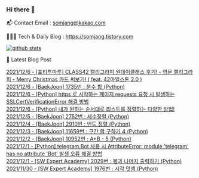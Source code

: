 ### Hi there 👋

📬  Contact Email : somjang@kakao.com

👨🏻‍💻  Tech & Daily Blog : https://somjang.tistory.com

[![github stats](https://github-readme-stats.vercel.app/api?username=SOMJANG&show_icons=true&hide_border=False)](https://somjang.tistory.com)

🤩 Latest Blog Post

[2021/12/6 - [포티투마루] CLASS42 캘리그라피 원데이클래스 후기! - 영문 캘리그라피 - Merry Christmas 카드 써보기! ( feat. 42마일스톤 2.0 )](https://somjang.tistory.com/entry/%ED%8F%AC%ED%8B%B0%ED%88%AC%EB%A7%88%EB%A3%A8-CLASS42-%EC%BA%98%EB%A6%AC%EA%B7%B8%EB%9D%BC%ED%94%BC-%EC%9B%90%EB%8D%B0%EC%9D%B4%ED%81%B4%EB%9E%98%EC%8A%A4-%ED%9B%84%EA%B8%B0-%EC%98%81%EB%AC%B8-%EC%BA%98%EB%A6%AC%EA%B7%B8%EB%9D%BC%ED%94%BC-Merry-Christmas-%EC%B9%B4%EB%93%9C-%EC%8D%A8%EB%B3%B4%EA%B8%B0-feat-42%EB%A7%88%EC%9D%BC%EC%8A%A4%ED%86%A4-20) <br>
[2021/12/6 - [BaekJoon] 1735번 : 분수 합 (Python)](https://somjang.tistory.com/entry/BaekJoon-1735%EB%B2%88-%EB%B6%84%EC%88%98-%ED%95%A9-Python) <br>
[2021/12/6 - [Python] https 로 시작하는 페이지 requests 요청 시 발생하는 SSLCertVerificationError 해결 방법](https://somjang.tistory.com/entry/Python-https-%EB%A1%9C-%EC%8B%9C%EC%9E%91%ED%95%98%EB%8A%94-%ED%8E%98%EC%9D%B4%EC%A7%80-requests-%EC%9A%94%EC%B2%AD-%EC%8B%9C-%EB%B0%9C%EC%83%9D%ED%95%98%EB%8A%94-SSLCertVerificationError-%ED%95%B4%EA%B2%B0-%EB%B0%A9%EB%B2%95) <br>
[2021/12/6 - [Python] 내가 원하는 순서대로 리스트를 정렬하는 다양한 방법!](https://somjang.tistory.com/entry/Python-%EB%82%B4%EA%B0%80-%EC%9B%90%ED%95%98%EB%8A%94-%EC%88%9C%EC%84%9C%EB%8C%80%EB%A1%9C-%EB%A6%AC%EC%8A%A4%ED%8A%B8%EB%A5%BC-%EC%A0%95%EB%A0%AC%ED%95%98%EB%8A%94-%EB%8B%A4%EC%96%91%ED%95%9C-%EB%B0%A9%EB%B2%95) <br>
[2021/12/5 - [BaekJoon] 2752번 : 세수정렬 (Python)](https://somjang.tistory.com/entry/BaekJoon-2752%EB%B2%88-%EC%84%B8%EC%88%98%EC%A0%95%EB%A0%AC-Python) <br>
[2021/12/4 - [BaekJoon] 2910번 : 빈도 정렬 (Python)](https://somjang.tistory.com/entry/BaekJoon-2910%EB%B2%88-%EB%B9%88%EB%8F%84-%EC%A0%95%EB%A0%AC-Python) <br>
[2021/12/3 - [BaekJoon] 11659번 : 구간 합 구하기 4 (Python)](https://somjang.tistory.com/entry/BaekJoon-11659%EB%B2%88-%EA%B5%AC%EA%B0%84-%ED%95%A9-%EA%B5%AC%ED%95%98%EA%B8%B0-4-Python) <br>
[2021/12/2 - [BaekJoon] 10952번 : A+B - 5 (Python)](https://somjang.tistory.com/entry/BaekJoon-10952%EB%B2%88-AB-5-Python) <br>
[2021/12/1 - [Python] telegram.Bot 사용 시 AttributeError: module 'telegram' has no attribute 'Bot' 발생 오류 해결 방법](https://somjang.tistory.com/entry/Python-telegramBot-%EC%82%AC%EC%9A%A9-%EC%8B%9C-AttributeError-module-telegram-has-no-attribute-Bot-%EB%B0%9C%EC%83%9D-%EC%98%A4%EB%A5%98-%ED%95%B4%EA%B2%B0-%EB%B0%A9%EB%B2%95) <br>
[2021/12/1 - [SW Expert Academy] 2029번 : 몫과 나머지 출력하기 (Python)](https://somjang.tistory.com/entry/SW-Expert-Academy-2029%EB%B2%88-%EB%AA%AB%EA%B3%BC-%EB%82%98%EB%A8%B8%EC%A7%80-%EC%B6%9C%EB%A0%A5%ED%95%98%EA%B8%B0-Python) <br>
[2021/11/30 - [SW Expert Academy] 1976번 : 시각 덧셈 (Python)](https://somjang.tistory.com/entry/SW-Expert-Academy-1976%EB%B2%88-%EC%8B%9C%EA%B0%81-%EB%8D%A7%EC%85%88-Python) <br>
